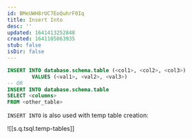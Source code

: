 ```yaml
---
id: BMeUWH8rUC7EoQuhrF0Iq
title: Insert Into
desc: ''
updated: 1641413252848
created: 1641105063935
stub: false
isDir: false
---
```


```sql
INSERT INTO database.schema.table (<col1>, <col2>, <col3>)
		VALUES (<val1>, <val2>, <val3>)
-- OR
INSERT INTO database.schema.table
SELECT <columns>
FROM <other_table>
```

`INSERT INTO` is also used with temp table creation:

![[s.q.tsql.temp-tables]]
